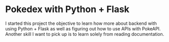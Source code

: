# Pokedex with Python + Flask

I started this project the objective to learn how more about backend with using Python + Flask as well as figuring out how to use APIs with PokeAPI.
Another skill I want to pick up is to learn solely from reading documentation.
